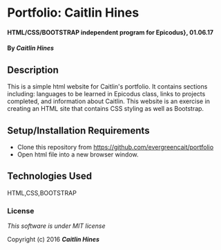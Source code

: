 # Portfolio: Caitlin Hines

#### HTML/CSS/BOOTSTRAP independent program for Epicodus}, 01.06.17

#### By _**Caitlin Hines**_

## Description

This is a simple html website for Caitlin's portfolio. It contains sections including: languages to be learned in Epicodus class, links to projects completed, and information about Caitlin. This website is an exercise in creating an HTML site that contains CSS styling as well as Bootstrap.

## Setup/Installation Requirements

* Clone this repository from https://github.com/evergreencait/portfolio
* Open html file into a new browser window.

## Technologies Used

HTML,CSS,BOOTSTRAP

### License

*This software is under MIT license*

Copyright (c) 2016 **_Caitlin Hines_**
